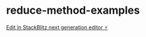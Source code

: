 # reduce-method-examples

[Edit in StackBlitz next generation editor ⚡️](https://stackblitz.com/~/github.com/ChanduSenpathi/reduce-method-examples)